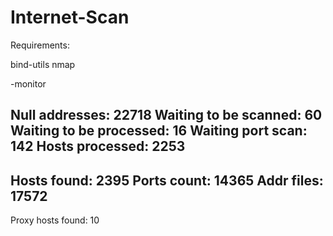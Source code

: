 # Internet-Scan

Requirements:

bind-utils
nmap

-monitor

Null addresses: 22718
Waiting to be scanned: 60
Waiting to be processed: 16
Waiting port scan: 142
Hosts processed: 2253
---------------------------------------------
Hosts found: 2395
Ports count: 14365
Addr files: 17572
---------------------------------------------
Proxy hosts found: 10

